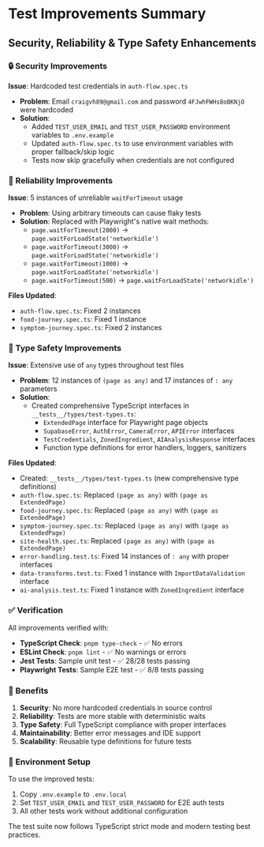 # Test Improvements Summary

## Security, Reliability & Type Safety Enhancements

### 🔒 Security Improvements

**Issue**: Hardcoded test credentials in `auth-flow.spec.ts`

- **Problem**: Email `craigvh89@gmail.com` and password `4FJwhFWHs8oBKNjO` were hardcoded
- **Solution**:
  - Added `TEST_USER_EMAIL` and `TEST_USER_PASSWORD` environment variables to `.env.example`
  - Updated `auth-flow.spec.ts` to use environment variables with proper fallback/skip logic
  - Tests now skip gracefully when credentials are not configured

### 🐛 Reliability Improvements

**Issue**: 5 instances of unreliable `waitForTimeout` usage

- **Problem**: Using arbitrary timeouts can cause flaky tests
- **Solution**: Replaced with Playwright's native wait methods:
  - `page.waitForTimeout(2000)` → `page.waitForLoadState('networkidle')`
  - `page.waitForTimeout(3000)` → `page.waitForLoadState('networkidle')`
  - `page.waitForTimeout(1000)` → `page.waitForLoadState('networkidle')`
  - `page.waitForTimeout(500)` → `page.waitForLoadState('networkidle')`

**Files Updated**:

- `auth-flow.spec.ts`: Fixed 2 instances
- `food-journey.spec.ts`: Fixed 1 instance
- `symptom-journey.spec.ts`: Fixed 2 instances

### 📝 Type Safety Improvements

**Issue**: Extensive use of `any` types throughout test files

- **Problem**: 12 instances of `(page as any)` and 17 instances of `: any` parameters
- **Solution**:
  - Created comprehensive TypeScript interfaces in `__tests__/types/test-types.ts`:
    - `ExtendedPage` interface for Playwright page objects
    - `SupabaseError`, `AuthError`, `CameraError`, `APIError` interfaces
    - `TestCredentials`, `ZonedIngredient`, `AIAnalysisResponse` interfaces
    - Function type definitions for error handlers, loggers, sanitizers

**Files Updated**:

- Created: `__tests__/types/test-types.ts` (new comprehensive type definitions)
- `auth-flow.spec.ts`: Replaced `(page as any)` with `(page as ExtendedPage)`
- `food-journey.spec.ts`: Replaced `(page as any)` with `(page as ExtendedPage)`
- `symptom-journey.spec.ts`: Replaced `(page as any)` with `(page as ExtendedPage)`
- `site-health.spec.ts`: Replaced `(page as any)` with `(page as ExtendedPage)`
- `error-handling.test.ts`: Fixed 14 instances of `: any` with proper interfaces
- `data-transforms.test.ts`: Fixed 1 instance with `ImportDataValidation` interface
- `ai-analysis.test.ts`: Fixed 1 instance with `ZonedIngredient` interface

### ✅ Verification

All improvements verified with:

- **TypeScript Check**: `pnpm type-check` - ✅ No errors
- **ESLint Check**: `pnpm lint` - ✅ No warnings or errors
- **Jest Tests**: Sample unit test - ✅ 28/28 tests passing
- **Playwright Tests**: Sample E2E test - ✅ 8/8 tests passing

### 🚀 Benefits

1. **Security**: No more hardcoded credentials in source control
2. **Reliability**: Tests are more stable with deterministic waits
3. **Type Safety**: Full TypeScript compliance with proper interfaces
4. **Maintainability**: Better error messages and IDE support
5. **Scalability**: Reusable type definitions for future tests

### 🔧 Environment Setup

To use the improved tests:

1. Copy `.env.example` to `.env.local`
2. Set `TEST_USER_EMAIL` and `TEST_USER_PASSWORD` for E2E auth tests
3. All other tests work without additional configuration

The test suite now follows TypeScript strict mode and modern testing best practices.
